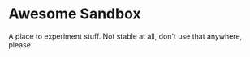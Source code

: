 # Awesome Sandbox

A place to experiment stuff. Not stable at all, don't use that
anywhere, please.
